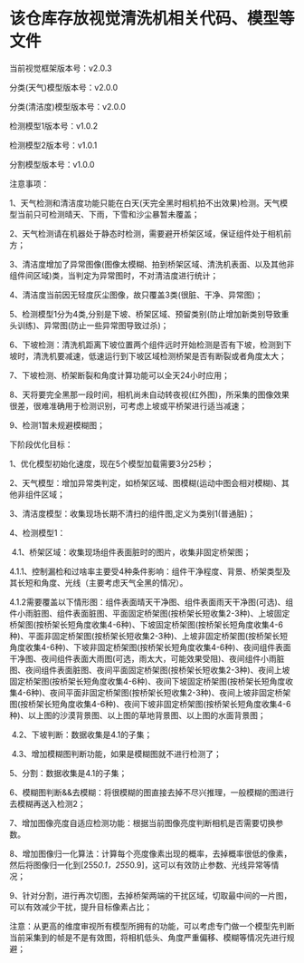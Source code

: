 # 该仓库存放视觉清洗机相关代码、模型等文件

当前视觉框架版本号：v2.0.3

分类(天气)模型版本号：v2.0.0

分类(清洁度)模型版本号：v2.0.0

检测模型1版本号：v1.0.2

检测模型2版本号：v1.0.1

分割模型版本号：v1.0.0



注意事项：

1、天气检测和清洁度功能只能在白天(天完全黑时相机拍不出效果)检测。天气模型当前只可检测晴天、下雨，下雪和沙尘暴暂未覆盖；

2、天气检测请在机器处于静态时检测，需要避开桥架区域，保证组件处于相机前方；

3、清洁度增加了异常图像(图像太模糊、拍到桥架区域、清洗机表面、以及其他非组件间区域)类，当判定为异常图时，不对清洁度进行统计；

4、清洁度当前因无轻度灰尘图像，故只覆盖3类(很脏、干净、异常图)；

5、检测模型1分为4类,分别是下坡、桥架区域、预留类别(防止增加新类别导致重头训练)、异常图(防止一些异常图导致过杀)；

6、下坡检测：清洗机距离下坡位置两个组件远时开始检测是否有下坡，检测到下坡时，清洗机要减速，低速运行到下坡区域检测桥架是否有断裂或者角度太大；

7、下坡检测、桥架断裂和角度计算功能可以全天24小时应用；

8、天将要完全黑那一段时间，相机尚未自动转夜视(红外图)，所采集的图像效果很差，很难准确用于检测识别，可考虑上坡或平桥架进行适当减速；

9、检测1暂未规避模糊图；



下阶段优化目标：

1、优化模型初始化速度，现在5个模型加载需要3分25秒；

2、天气模型：增加异常类判定，如桥架区域、图模糊(运动中图会相对模糊)、其他非组件区域；

3、清洁度模型：收集现场长期不清扫的组件图,定义为类别1(普通脏)；

4、检测模型1：

​     4.1、桥架区域：收集现场组件表面脏时的图片，收集非固定桥架图；

​     4.1.1、控制漏检和过啥率主要受4种条件影响：组件干净程度、背景、桥架类型及其长短和角度、光线（主要考虑天气全黑的情况）。

​    4.1.2需要覆盖以下情形图：组件表面晴天干净图、组件表面雨天干净图(可选)、组件小雨脏图、组件表面脏图、平面固定桥架图(按桥架长短收集2-3种)、上坡固定桥架图(按桥架长短角度收集4-6种)、下坡固定桥架图(按桥架长短角度收集4-6种)、平面非固定桥架图(按桥架长短收集2-3种)、上坡非固定桥架图(按桥架长短角度收集4-6种)、下坡非固定桥架图(按桥架长短角度收集4-6种)、夜间组件表面干净图、夜间组件表面大雨图(可选，雨太大，可能效果受阻)、夜间组件小雨脏图、夜间组件表面脏图、夜间平面固定桥架图(按桥架长短收集2-3种)、夜间上坡固定桥架图(按桥架长短角度收集4-6种)、夜间下坡固定桥架图(按桥架长短角度收集4-6种)、夜间平面非固定桥架图(按桥架长短收集2-3种)、夜间上坡非固定桥架图(按桥架长短角度收集4-6种)、夜间下坡非固定桥架图(按桥架长短角度收集4-6种)、以上图的沙漠背景图、以上图的草地背景图、以上图的水面背景图；

​    4.2、下坡判断：数据收集是4.1的子集；

​    4.3、增加模糊图判断功能，如果是模糊图就不进行检测了；

5、分割：数据收集是4.1的子集；

6、模糊图判断&&去模糊：将很模糊的图直接去掉不尽兴推理，一般模糊的图进行去模糊再送入检测2；

7、增加图像亮度自适应检测功能：根据当前图像亮度判断相机是否需要切换参数。

8、增加图像归一化算法：计算每个亮度像素出现的概率，去掉概率很低的像素，然后将图像归一化到[255*0.1，255*0.9]，这可以有效防止参数、光线异常等情况；

9、针对分割，进行再次切图，去掉桥架两端的干扰区域，切取最中间的一片图，可以有效减少干扰，提升目标像素占比；



注意：从更高的维度审视所有模型所拥有的功能，可以考虑专门做一个模型先判断当前采集到的帧是不是有效图，将相机低头、角度严重偏移、模糊等情况先进行规避；